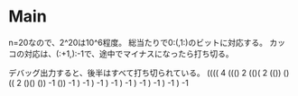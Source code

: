 # Main
n=20なので、2^20は10^6程度。
総当たりで0:(,1:)のビットに対応する。
カッコの対応は、(:+1,):-1で、途中でマイナスになったら打ち切る。

デバッグ出力すると、後半はすべて打ち切られている。
(((( 4
((() 2
(()( 2
(())
()(( 2
()()
()) -1
()) -1
) -1
) -1
) -1
) -1
) -1
) -1
) -1
) -1
